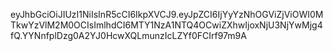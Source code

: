 eyJhbGciOiJIUzI1NiIsInR5cCI6IkpXVCJ9.eyJpZCI6IjYyYzNhOGViZjViOWI0MTkwYzVlM2M0OCIsImlhdCI6MTY1NzA1NTQ4OCwiZXhwIjoxNjU3NjYwMjg4fQ.YYNnfplDzg0A2YJ0HcwXQLmunzIcLZYf0FCIrf97m9A

